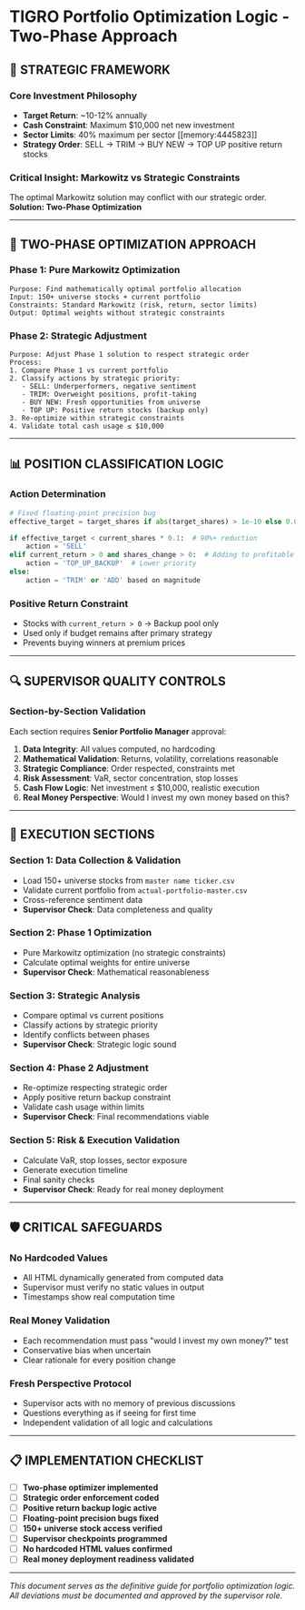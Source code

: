 # TIGRO Portfolio Optimization Logic - Two-Phase Approach

## 🎯 **STRATEGIC FRAMEWORK**

### **Core Investment Philosophy**
- **Target Return**: ~10-12% annually  
- **Cash Constraint**: Maximum $10,000 net new investment
- **Sector Limits**: 40% maximum per sector [[memory:4445823]]
- **Strategy Order**: SELL → TRIM → BUY NEW → TOP UP positive return stocks

### **Critical Insight: Markowitz vs Strategic Constraints**
The optimal Markowitz solution may conflict with our strategic order. **Solution: Two-Phase Optimization**

---

## 🔄 **TWO-PHASE OPTIMIZATION APPROACH**

### **Phase 1: Pure Markowitz Optimization**
```
Purpose: Find mathematically optimal portfolio allocation
Input: 150+ universe stocks + current portfolio  
Constraints: Standard Markowitz (risk, return, sector limits)
Output: Optimal weights without strategic constraints
```

### **Phase 2: Strategic Adjustment**
```
Purpose: Adjust Phase 1 solution to respect strategic order
Process:
1. Compare Phase 1 vs current portfolio
2. Classify actions by strategic priority:
   - SELL: Underperformers, negative sentiment
   - TRIM: Overweight positions, profit-taking
   - BUY NEW: Fresh opportunities from universe
   - TOP UP: Positive return stocks (backup only)
3. Re-optimize within strategic constraints
4. Validate total cash usage ≤ $10,000
```

---

## 📊 **POSITION CLASSIFICATION LOGIC**

### **Action Determination**
```python
# Fixed floating-point precision bug
effective_target = target_shares if abs(target_shares) > 1e-10 else 0.0

if effective_target < current_shares * 0.1:  # 90%+ reduction
    action = 'SELL'
elif current_return > 0 and shares_change > 0:  # Adding to profitable position
    action = 'TOP_UP_BACKUP'  # Lower priority
else:
    action = 'TRIM' or 'ADD' based on magnitude
```

### **Positive Return Constraint**
- Stocks with `current_return > 0` → Backup pool only
- Used only if budget remains after primary strategy
- Prevents buying winners at premium prices

---

## 🔍 **SUPERVISOR QUALITY CONTROLS**

### **Section-by-Section Validation**
Each section requires **Senior Portfolio Manager** approval:

1. **Data Integrity**: All values computed, no hardcoding
2. **Mathematical Validation**: Returns, volatility, correlations reasonable  
3. **Strategic Compliance**: Order respected, constraints met
4. **Risk Assessment**: VaR, sector concentration, stop losses
5. **Cash Flow Logic**: Net investment ≤ $10,000, realistic execution
6. **Real Money Perspective**: Would I invest my own money based on this?

---

## 🚀 **EXECUTION SECTIONS**

### **Section 1: Data Collection & Validation**
- Load 150+ universe stocks from `master name ticker.csv`
- Validate current portfolio from `actual-portfolio-master.csv`  
- Cross-reference sentiment data
- **Supervisor Check**: Data completeness and quality

### **Section 2: Phase 1 Optimization**
- Pure Markowitz optimization (no strategic constraints)
- Calculate optimal weights for entire universe
- **Supervisor Check**: Mathematical reasonableness

### **Section 3: Strategic Analysis** 
- Compare optimal vs current positions
- Classify actions by strategic priority
- Identify conflicts between phases
- **Supervisor Check**: Strategic logic sound

### **Section 4: Phase 2 Adjustment**
- Re-optimize respecting strategic order
- Apply positive return backup constraint
- Validate cash usage within limits
- **Supervisor Check**: Final recommendations viable

### **Section 5: Risk & Execution Validation**
- Calculate VaR, stop losses, sector exposure
- Generate execution timeline
- Final sanity checks
- **Supervisor Check**: Ready for real money deployment

---

## 🛡️ **CRITICAL SAFEGUARDS**

### **No Hardcoded Values**
- All HTML dynamically generated from computed data
- Supervisor must verify no static values in output
- Timestamps show real computation time

### **Real Money Validation**
- Each recommendation must pass "would I invest my own money?" test
- Conservative bias when uncertain
- Clear rationale for every position change

### **Fresh Perspective Protocol**
- Supervisor acts with no memory of previous discussions
- Questions everything as if seeing for first time
- Independent validation of all logic and calculations

---

## 📋 **IMPLEMENTATION CHECKLIST**

- [ ] **Two-phase optimizer implemented**
- [ ] **Strategic order enforcement coded**  
- [ ] **Positive return backup logic active**
- [ ] **Floating-point precision bugs fixed**
- [ ] **150+ universe stock access verified**
- [ ] **Supervisor checkpoints programmed**
- [ ] **No hardcoded HTML values confirmed**
- [ ] **Real money deployment readiness validated**

---

*This document serves as the definitive guide for portfolio optimization logic. All deviations must be documented and approved by the supervisor role.* 
